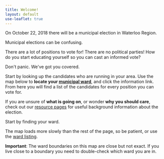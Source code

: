 ```yaml
---
title: Welcome!
layout: default
use-leaflet: true
---
```


<section class="flex">
  <article class="standout-box pink medium">
    <div class="big-text pink-text header" data-aos="fade-left">
      On October 22, 2018 there will be a municipal election in Waterloo Region.
    </div>
    <div class="content" data-aos="fade-right">
      <p>Municipal elections can be confusing.</p>
      <p>There are a lot of positions to vote for! There are no political parties! How do you start educating yourself so you can cast an informed vote?</p>
    </div>
  </article>
</section>

<section class="flex justify-right">
  <article class="standout-box green medium" data-aos="fade-up">
    <div class="big-text green-text header">Don't panic. We've got you covered.</div>
    <div class="content">
      <p>Start by looking up the candidates who are running in your area.
        Use the map below to <strong>locate your <a href="/wards/">municipal ward</a></strong>, and click the
      information link. From here you will find a list of the candidates for every position you can
        vote for.</p>
      <p>If you are unsure of <strong>what is going on</strong>, or wonder<strong> why you should care</strong>, check out our <a href="/resources">resource pages</a> for useful background information about the election.</p>
    </div>
  </article>
</section>

<section class="flex justify-center">
    <a name="search"></a>
    <article class="standout-box blue large" id="map-box" data-aos="fade-up">
    <div class="big-text blue-text header">Start by finding your ward.</div>
    <div class="content">
      <p>The map loads more slowly than the rest of the page, so be
      patient, or use the <a href="/wards/">ward listing</a>.</p>
      <p><strong>Important</strong>: The ward boundaries on this map are close but not exact. If you live close to a boundary you need to double-check which ward you are in.</p>
      <div id="map-searchbar"></div>
      <div id="map"></div>
    </div>
  </article>
</section>



<script src="{{ site.baseurl }}/assets/js/leaflet.js"></script>
<script src="{{ site.baseurl }}/assets/js/leaflet-search.min.js"></script>
<!-- This has too many dependencies to load locally. -->
<script src="https://unpkg.com/leaflet-pip@1.1.0/leaflet-pip.js"></script>
<script src="{{ site.baseurl }}/assets/js/jquery-3.3.1.min.js"></script>
<script src="{{ site.baseurl }}/assets/js/show-map.js"></script>
